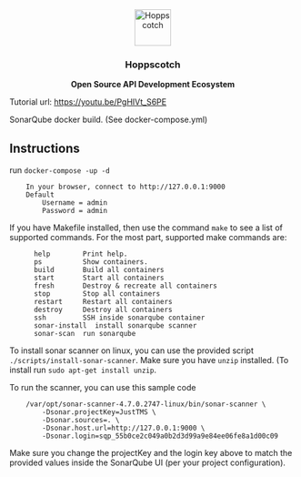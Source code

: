 <div align="center">
  <a href="https://hoppscotch.io">
    <img
      src="https://avatars.githubusercontent.com/u/56705483"
      alt="Hoppscotch"
      height="64"
    />
  </a>
  <h3>
    <b>
      Hoppscotch
    </b>
  </h3>
  <b>
    Open Source API Development Ecosystem
  </b>
</div>

Tutorial url: https://youtu.be/PgHIVt_S6PE 

SonarQube docker build. (See docker-compose.yml)

## Instructions
run `docker-compose -up -d`
```
    In your browser, connect to http://127.0.0.1:9000
    Default
        Username = admin
        Password = admin
```
If you have Makefile installed, then use the command `make` to see a list of supported commands. For the most part, supported make commands are:
````
      help        Print help.
      ps          Show containers.
      build       Build all containers
      start       Start all containers
      fresh       Destroy & recreate all containers
      stop        Stop all containers
      restart     Restart all containers
      destroy     Destroy all containers
      ssh         SSH inside sonarqube container
      sonar-install  install sonarqube scanner
      sonar-scan  run sonarqube
````

To install sonar scanner on linux, you can use the provided script `./scripts/install-sonar-scanner`. Make sure you have `unzip` installed. (To install run `sudo apt-get install unzip`.

To run the scanner, you can use this sample code
````
	/var/opt/sonar-scanner-4.7.0.2747-linux/bin/sonar-scanner \
		-Dsonar.projectKey=JustTMS \
		-Dsonar.sources=. \
		-Dsonar.host.url=http://127.0.0.1:9000 \
		-Dsonar.login=sqp_55b0ce2c049a0b2d3d99a9e84ee06fe8a1d00c09
````
Make sure you change the projectKey and the login key above to match the provided values inside the SonarQube UI (per your project configuration).

